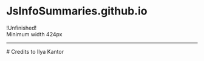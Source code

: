# JsInfoSummaries.github.io
!Unfinished! <br>
Minimum width 424px <br>
<hr>
# Credits to Ilya Kantor
